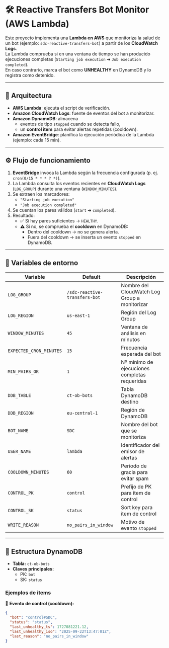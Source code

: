 # 🛠️ Reactive Transfers Bot Monitor (AWS Lambda)

Este proyecto implementa una **Lambda en AWS** que monitoriza la salud de un bot (ejemplo: `sdc-reactive-transfers-bot`) a partir de los **CloudWatch Logs**.  
La Lambda comprueba si en una ventana de tiempo se han producido ejecuciones completas (`Starting job execution` ➜ `Job execution completed`).  
En caso contrario, marca el bot como **UNHEALTHY** en DynamoDB y lo registra como detenido.

---

## 📌 Arquitectura

- **AWS Lambda**: ejecuta el script de verificación.  
- **Amazon CloudWatch Logs**: fuente de eventos del bot a monitorizar.  
- **Amazon DynamoDB**: almacena  
  - eventos de tipo `stopped` cuando se detecta fallo,  
  - un **control item** para evitar alertas repetidas (cooldown).  
- **Amazon EventBridge**: planifica la ejecución periódica de la Lambda (ejemplo: cada 15 min).  

---

## ⚙️ Flujo de funcionamiento

1. **EventBridge** invoca la Lambda según la frecuencia configurada (p. ej. `cron(0/15 * * * ? *)`).  
2. La Lambda consulta los eventos recientes en **CloudWatch Logs** (`LOG_GROUP`) durante una ventana (`WINDOW_MINUTES`).  
3. Se extraen los marcadores:
   - `"Starting job execution"`
   - `"Job execution completed"`
4. Se cuentan los pares válidos (`start` ➜ `completed`).  
5. Resultado:  
   - ✅ Si hay pares suficientes → `HEALTHY`.  
   - ⚠️ Si no, se comprueba el **cooldown** en DynamoDB:  
     - Dentro del cooldown → no se genera alerta.  
     - Fuera del cooldown → se inserta un evento `stopped` en DynamoDB.  

---

## 🔧 Variables de entorno

| Variable                | Default                | Descripción |
|-------------------------|------------------------|-------------|
| `LOG_GROUP`             | `/sdc-reactive-transfers-bot` | Nombre del CloudWatch Log Group a monitorizar |
| `LOG_REGION`            | `us-east-1`            | Región del Log Group |
| `WINDOW_MINUTES`        | `45`                   | Ventana de análisis en minutos |
| `EXPECTED_CRON_MINUTES` | `15`                   | Frecuencia esperada del bot |
| `MIN_PAIRS_OK`          | `1`                    | Nº mínimo de ejecuciones completas requeridas |
| `DDB_TABLE`             | `ct-ob-bots`           | Tabla DynamoDB destino |
| `DDB_REGION`            | `eu-central-1`         | Región de DynamoDB |
| `BOT_NAME`              | `SDC`                  | Nombre del bot que se monitoriza |
| `USER_NAME`             | `lambda`               | Identificador del emisor de alertas |
| `COOLDOWN_MINUTES`      | `60`                   | Periodo de gracia para evitar spam |
| `CONTROL_PK`            | `control`              | Prefijo de PK para item de control |
| `CONTROL_SK`            | `status`               | Sort key para item de control |
| `WRITE_REASON`          | `no_pairs_in_window`   | Motivo de evento `stopped` |

---

## 📂 Estructura DynamoDB

- **Tabla:** `ct-ob-bots`  
- **Claves principales:**  
  - PK: `bot`  
  - SK: `status`  

### Ejemplos de items

🔹 **Evento de control (cooldown):**
```json
{
  "bot": "control#SDC",
  "status": "status",
  "last_unhealthy_ts": 1727081221.12,
  "last_unhealthy_iso": "2025-09-22T13:47:01Z",
  "last_reason": "no_pairs_in_window"
}
